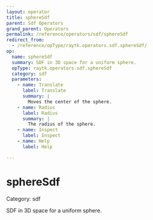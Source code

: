 ```yaml
---
layout: operator
title: sphereSdf
parent: Sdf Operators
grand_parent: Operators
permalink: /reference/operators/sdf/sphereSdf
redirect_from:
  - /reference/opType/raytk.operators.sdf.sphereSdf/
op:
  name: sphereSdf
  summary: SDF in 3D space for a uniform sphere.
  opType: raytk.operators.sdf.sphereSdf
  category: sdf
  parameters:
    - name: Translate
      label: Translate
      summary: |
        Moves the center of the sphere.
    - name: Radius
      label: Radius
      summary: |
        The radius of the sphere.
    - name: Inspect
      label: Inspect
    - name: Help
      label: Help

---
```


# sphereSdf

Category: sdf



SDF in 3D space for a uniform sphere.